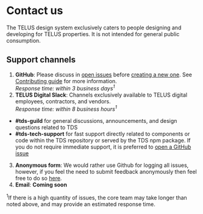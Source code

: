 # Contact us

The TELUS design system exclusively caters to people designing and developing for TELUS properties.
It is not intended for general public consumption.

<!-- TODO: is it necessary to separate channels for CRAFT-related support? -->
## Support channels

1. **GitHub**: Please discuss in [open issues](https://github.com/telusdigital/tds/issues) before 
  [creating a new one](https://github.com/telusdigital/tds/issues/new). See 
  [Contributing guide](contributing/contributing.md#how-to) for more information.  
  _Response time: within 3 business days<sup>1</sup>_
2. **TELUS Digital Slack**: Channels exclusively available to TELUS digital employees, 
  contractors, and vendors.  
  _Response time: within 8 business hours<sup>1</sup>_
  - **#tds-guild** for general discussions, announcements, and design questions related to TDS
  - **#tds-tech-support** for fast support directly related to components or code within the TDS 
  repository or served by the TDS npm package. If you do not require immediate support, it is preferred to [open a GitHub issue](./contributing/contributing.md#1-submit-issue)
3. **Anonymous form**: We would rather use Github for logging all issues, however, if you feel the need to submit feedback anonymously then feel free to do so [here](https://goo.gl/forms/8g8n7BMjvLJN7bDr1).
4. **Email**: **Coming soon**

<sup>1</sup>If there is a high quantity of issues, the core team may take longer than noted above, 
and may provide an estimated response time.
